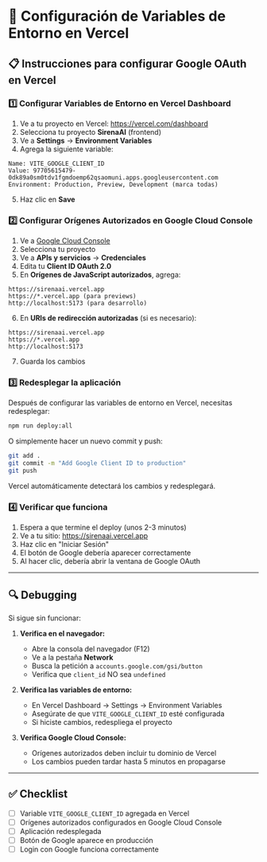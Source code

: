 # 🚀 Configuración de Variables de Entorno en Vercel

## 📋 Instrucciones para configurar Google OAuth en Vercel

### 1️⃣ **Configurar Variables de Entorno en Vercel Dashboard**

1. Ve a tu proyecto en Vercel: https://vercel.com/dashboard
2. Selecciona tu proyecto **SirenaAI** (frontend)
3. Ve a **Settings** → **Environment Variables**
4. Agrega la siguiente variable:

```
Name: VITE_GOOGLE_CLIENT_ID
Value: 97705615479-0dk89a0sm0tdv1fgmdoemp62qsaomuni.apps.googleusercontent.com
Environment: Production, Preview, Development (marca todas)
```

5. Haz clic en **Save**

### 2️⃣ **Configurar Orígenes Autorizados en Google Cloud Console**

1. Ve a [Google Cloud Console](https://console.cloud.google.com/)
2. Selecciona tu proyecto
3. Ve a **APIs y servicios** → **Credenciales**
4. Edita tu **Client ID OAuth 2.0**
5. En **Orígenes de JavaScript autorizados**, agrega:

```
https://sirenaai.vercel.app
https://*.vercel.app (para previews)
http://localhost:5173 (para desarrollo)
```

6. En **URIs de redirección autorizadas** (si es necesario):

```
https://sirenaai.vercel.app
https://*.vercel.app
http://localhost:5173
```

7. Guarda los cambios

### 3️⃣ **Redesplegar la aplicación**

Después de configurar las variables de entorno en Vercel, necesitas redesplegar:

```bash
npm run deploy:all
```

O simplemente hacer un nuevo commit y push:

```bash
git add .
git commit -m "Add Google Client ID to production"
git push
```

Vercel automáticamente detectará los cambios y redesplegará.

### 4️⃣ **Verificar que funciona**

1. Espera a que termine el deploy (unos 2-3 minutos)
2. Ve a tu sitio: https://sirenaai.vercel.app
3. Haz clic en "Iniciar Sesión"
4. El botón de Google debería aparecer correctamente
5. Al hacer clic, debería abrir la ventana de Google OAuth

---

## 🔍 **Debugging**

Si sigue sin funcionar:

1. **Verifica en el navegador:**
   - Abre la consola del navegador (F12)
   - Ve a la pestaña **Network**
   - Busca la petición a `accounts.google.com/gsi/button`
   - Verifica que `client_id` NO sea `undefined`

2. **Verifica las variables de entorno:**
   - En Vercel Dashboard → Settings → Environment Variables
   - Asegúrate de que `VITE_GOOGLE_CLIENT_ID` esté configurada
   - Si hiciste cambios, redespliega el proyecto

3. **Verifica Google Cloud Console:**
   - Orígenes autorizados deben incluir tu dominio de Vercel
   - Los cambios pueden tardar hasta 5 minutos en propagarse

---

## ✅ **Checklist**

- [ ] Variable `VITE_GOOGLE_CLIENT_ID` agregada en Vercel
- [ ] Orígenes autorizados configurados en Google Cloud Console
- [ ] Aplicación redesplegada
- [ ] Botón de Google aparece en producción
- [ ] Login con Google funciona correctamente

